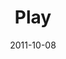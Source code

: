 ---
layout: message
category: message
series: "The Strong Challenge"
title: "Play"
date: 2011-10-08
program-description: "Strong Challenge - Play (Program)"
program: "http://www.crossroads.net/players/media/hq/10_08-09_11STRONGProgram.pdf"
program-title: "Play"
audio-description: "Playing and resting rarely come to mind when we think of strength. But taking time to be energized and refilled is critical for healthy, sustained growth.
Playing and resting remind us that being strong is simply about receiving God’s love, not working for his approval."
audio: "http://www.crossroads.net/players/media/hq/strong01.mp3"
audio-title: "Play"
audio-duration: "47&#58;08"
video-description: "Playing and resting rarely come to mind when we think of strength. But taking time to be energized and refilled is critical for healthy, sustained growth. Playing and resting remind us that being strong is simply about receiving God’s love, not working for his approval."
video-title: "Play"
video: "https://s3.amazonaws.com/crossroadsvideomessages/strong01.mp4"
---